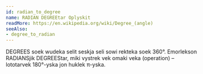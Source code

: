 ```yaml
---
id: radian_to_degree
name: RADIAN DEGREEtar Oplyskit
readMore: https://en.wikipedia.org/wiki/Degree_(angle)
seeAlso:
- degree_to_radian
---
```


DEGREES soek wudeka selit seskja seli sowi rekteka soek 360°. Emorlekson RADIANSjik DEGREEStar, miki vystrek vek omaki veka (operation) – lototarvek 180°-yska jon huklek π-yska.